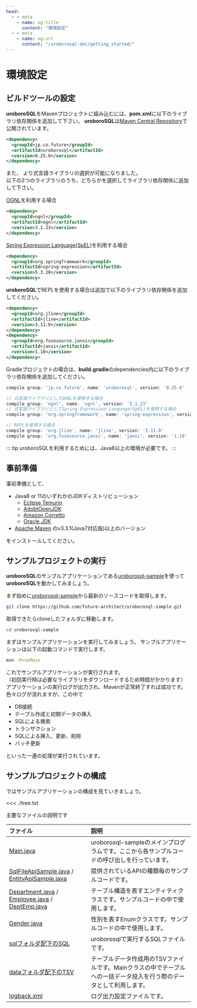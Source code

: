 ```yaml
---
head:
  - - meta
    - name: og:title
      content: "環境設定"
  - - meta
    - name: og:url
      content: "/uroborosql-doc/getting_started/"
---
```


# 環境設定

## ビルドツールの設定

**uroboroSQL**をMavenプロジェクトに組み込むには、**pom.xml**に以下のライブラリ依存関係を追加して下さい。
**uroboroSQL**は[Maven Central Repository](https://search.maven.org/#search%7Cga%7C1%7Curoborosql)で公開されています。

```xml
<dependency>
  <groupId>jp.co.future</groupId>
  <artifactId>uroborosql</artifactId>
  <version>0.25.0</version>
</dependency>
```

また、<Badge text="0.18.0+" vertical="middle" /> より式言語ライブラリの選択が可能になりました。  
以下の2つのライブラリのうち、どちらかを選択してライブラリ依存関係に追加して下さい。

[OGNL](https://github.com/jkuhnert/ognl)を利用する場合

```xml
<dependency>
  <groupId>ognl</groupId>
  <artifactId>ognl</artifactId>
  <version>3.1.23</version>
</dependency>
```

[Spring Expression Language(SpEL)](https://docs.spring.io/spring/docs/current/spring-framework-reference/core.html#expressions)を利用する場合

```xml
<dependency>
  <groupId>org.springframework</groupId>
  <artifactId>spring-expression</artifactId>
  <version>5.3.20</version>
</dependency>
```

**uroboroSQL**でREPLを使用する場合は追加で以下のライブラリ依存関係を追加してください。

```xml
<dependency>
  <groupId>org.jline</groupId>
  <artifactId>jline</artifactId>
  <version>3.11.0</version>
</dependency>
<dependency>
  <groupId>org.fusesource.jansi</groupId>
  <artifactId>jansi</artifactId>
  <version>1.18</version>
</dependency>
```

Gradleプロジェクトの場合は、**build.gradle**のdependencies内に以下のライブラリ依存関係を追加してください。

```groovy
compile group: 'jp.co.future', name: 'uroborosql', version: '0.25.0'

// 式言語ライブラリとしてOGNLを使用する場合
compile group: 'ognl', name: 'ognl', version: '3.1.23'
// 式言語ライブラリとしてSpring Expression Language(SpEL)を使用する場合
compile group: 'org.springframework', name: 'spring-expression', version: '5.3.20'

// REPLを使用する場合
compile group: 'org.jline', name: 'jline', version: '3.11.0'
compile group: 'org.fusesource.jansi', name: 'jansi', version: '1.18'
```

::: tip
uroboroSQLを利用するためには、Java8以上の環境が必要です。
:::

## 事前準備

事前準備として、

- Java8 or 11のいずれかのJDKディストリビューション
  - [Eclipse Temurin](https://adoptium.net/temurin/releases/)
  - [AdobtOpenJDK](https://adoptopenjdk.net/index.html)
  - [Amazon Corretto](https://aws.amazon.com/jp/corretto/)
  - [Oracle JDK](http://www.oracle.com/technetwork/java/javase/downloads/jdk8-downloads-2133151.html)
- [Apache Maven](https://maven.apache.org/download.cgi) のv3.3.1(Java7対応版)以上のバージョン

をインストールしてください。

## サンプルプロジェクトの実行

**uroboroSQL**のサンプルアプリケーションである[uroborosql-sample](https://github.com/future-architect/uroborosql-sample)を使って**uroboroSQL**を動かしてみましょう。

まず始めに[uroborosql-sample](https://github.com/future-architect/uroborosql-sample)から最新のソースコードを取得します。

```sh
git clone https://github.com/future-architect/uroborosql-sample.git
```

取得できたらcloneしたフォルダに移動します。

```sh
cd uroborosql-sample
```

まずはサンプルアプリケーションを実行してみましょう。
サンプルアプリケーションは以下の起動コマンドで実行します。

```sh
mvn -PrunMain
```

これでサンプルアプリケーションが実行されます。  
（初回実行時は必要なライブラリをダウンロードするため時間がかかります）  
アプリケーションの実行ログが出力され、Mavenが正常終了すれば成功です。
色々ログが流れますが、この中で

- DB接続
- テーブル作成と初期データの挿入
- SQLによる検索
- トランザクション
- SQLによる挿入、更新、削除
- バッチ更新

といった一連の処理が実行されています。

## サンプルプロジェクトの構成

ではサンプルアプリケーションの構成を見ていきましょう。

<<< ./tree.txt

主要なファイルの説明です

| ファイル                                                                                                                                                                                                                                                                                                                                                                                                                                                       | 説明                                                                                                                |
| :------------------------------------------------------------------------------------------------------------------------------------------------------------------------------------------------------------------------------------------------------------------------------------------------------------------------------------------------------------------------------------------------------------------------------------------------------------- | :------------------------------------------------------------------------------------------------------------------ |
| [Main.java](https://github.com/future-architect/uroborosql-sample/blob/main/src/main/java/jp/co/future/uroborosql/sample/Main.java)                                                                                                                                                                                                                                                                                                                            | uroborosql-sampleのメインプログラムです。ここから各サンプルコードの呼び出しを行っています。                         |
| [SqlFileApiSample.java](https://github.com/future-architect/uroborosql-sample/blob/main/src/main/java/jp/co/future/uroborosql/sample/SqlFileApiSample.java) / [EntityApiSample.java](https://github.com/future-architect/uroborosql-sample/blob/main/src/main/java/jp/co/future/uroborosql/sample/EntityApiSample.java)                                                                                                                                        | 提供されているAPIの種類毎のサンプルコードです。                                                                     |
| [Department.java](https://github.com/future-architect/uroborosql-sample/blob/main/src/main/java/jp/co/future/uroborosql/sample/entity/Department.java) / [Employee.java](https://github.com/future-architect/uroborosql-sample/blob/main/src/main/java/jp/co/future/uroborosql/sample/entity/Employee.java) / [DeptEmp.java](https://github.com/future-architect/uroborosql-sample/blob/main/src/main/java/jp/co/future/uroborosql/sample/entity/DeptEmp.java) | テーブル構造を表すエンティティクラスです。サンプルコードの中で使用します。                                          |
| [Gender.java](https://github.com/future-architect/uroborosql-sample/blob/main/src/main/java/jp/co/future/uroborosql/sample/type/Gender.java)                                                                                                                                                                                                                                                                                                                   | 性別を表すEnumクラスです。サンプルコードの中で使用します。                                                          |
| [sqlフォルダ配下のSQL](https://github.com/future-architect/uroborosql-sample/tree/main/src/main/resources/sql)                                                                                                                                                                                                                                                                                                                                                 | uroborosqlで実行するSQLファイルです。                                                                               |
| [dataフォルダ配下のTSV](https://github.com/future-architect/uroborosql-sample/tree/main/src/main/resources/data)                                                                                                                                                                                                                                                                                                                                               | テーブルデータ作成用のTSVファイルです。Mainクラスの中でテーブルへの一括データ投入を行う際のデータとして利用します。 |
| [logback.xml](https://github.com/future-architect/uroborosql-sample/blob/main/src/main/resources/logback.xml)                                                                                                                                                                                                                                                                                                                                                  | ログ出力設定ファイルです。                                                                                          |
